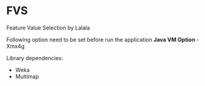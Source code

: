 # FVS
Feature Value Selection by Lalala

Following option need to be set before run the application
<b> Java VM Option </b> -Xmx4g

Library dependencies:
<ul>
<li> Weka </li>
<li> Multimap </li>
</ul>
